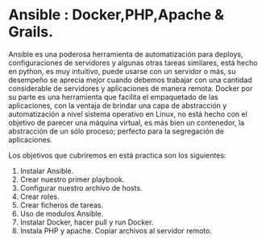 # Ansible : Docker,PHP,Apache & Grails.

Ansible es una poderosa herramienta de automatización para deploys, configuraciones de servidores y algunas otras tareas similares, está hecho en python, es muy intuitivo, puede usarse con un servidor o más, su desempeño se aprecia mejor cuando debemos trabajar con una cantidad considerable de servidores y aplicaciones de manera remota. Docker por su parte es una herramienta que facilita el empaquetado de las aplicaciones, con la ventaja de brindar una capa de abstracción y automatización a nivel sistema operativo en Linux, no está hecho con el objetivo de parecer una máquina virtual, es más bien un contenedor, la abstracción de un sólo proceso; perfecto para la segregación de aplicaciones.

Los objetivos que cubriremos en está practica son los siguientes:

1. Instalar Ansible.
2. Crear nuestro primer playbook.
3. Configurar nuestro archivo de hosts.
4. Crear roles.
5. Crear ficheros de tareas.
6. Uso de modulos Ansible.
7. Instalar Docker, hacer pull y run Docker.
8. Instala PHP y apache. Copiar archivos al servidor remoto.


